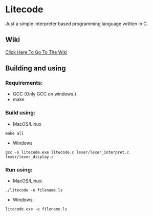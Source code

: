 # Litecode
Just a simple interpreter based programming language written in C.

## Wiki
[Click Here To Go To The Wiki](https://github.com/coredex-source/litecode/blob/main/wiki.txt)

## Building and using
### Requirements:
  - GCC (Only GCC on windows.)
  - make
### Build using:
- MacOS/Linux
```
make all
```
- Windows
```
gcc -o litecode.exe litecode.c lexer/lexer_interpret.c lexer/lexer_display.c
```
### Run using:
- MacOS/Linux:
```
./litecode -e filename.ls
```
- Windows:
```
litecode.exe -e filename.ls
```
